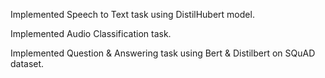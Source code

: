 Implemented Speech to Text task using DistilHubert model.

Implemented Audio Classification task.

Implemented Question & Answering task using Bert & Distilbert on SQuAD dataset.
